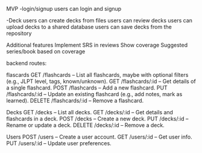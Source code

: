 MVP
-login/signup
users can login and signup

-Deck
users can create decks from files
users can review decks
users can upload decks to a shared database
users can save decks from the repository

Additional features
Implement SRS in reviews
Show coverage
Suggested series/book based on coverage









backend routes:

flascards
GET /flashcards – List all flashcards, maybe with optional filters (e.g., JLPT level, tags, known/unknown).
GET /flashcards/:id – Get details of a single flashcard.
POST /flashcards – Add a new flashcard.
PUT /flashcards/:id – Update an existing flashcard (e.g., add notes, mark as learned).
DELETE /flashcards/:id – Remove a flashcard.

Decks
GET /decks – List all decks.
GET /decks/:id – Get details and flashcards in a deck.
POST /decks – Create a new deck.
PUT /decks/:id – Rename or update a deck.
DELETE /decks/:id – Remove a deck.

Users
POST /users – Create a user account.
GET /users/:id – Get user info.
PUT /users/:id – Update user preferences.